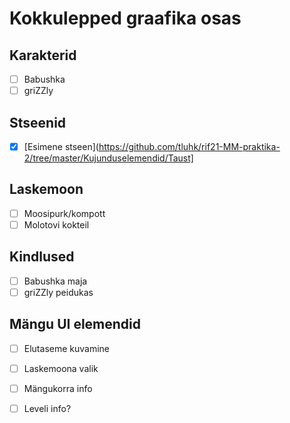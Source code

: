# Kokkulepped graafika osas

## Karakterid
- [ ] Babushka  
- [ ] griZZly  

## Stseenid 
- [x] [Esimene stseen](https://github.com/tluhk/rif21-MM-praktika-2/tree/master/Kujunduselemendid/Taust]   

## Laskemoon 
- [ ] Moosipurk/kompott  
- [ ] Molotovi kokteil  

## Kindlused 
- [ ] Babushka maja  
- [ ] griZZly peidukas

## Mängu UI elemendid 

- [ ] Elutaseme kuvamine
- [ ] Laskemoona valik
- [ ] Mängukorra info
- [ ] Leveli info? 


